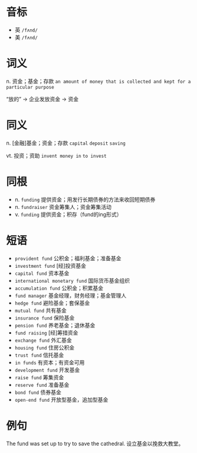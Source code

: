 # 音标

- 英 `/fʌnd/`
- 美 `/fʌnd/`

# 词义

n. 资金；基金；存款
`an amount of money that is collected and kept for a particular purpose`



“放的” → 企业发放资金 → 资金

# 同义

n. [金融]基金；资金；存款
`capital` `deposit` `saving`

vt. 投资；资助
`invent money in` `to invest`

# 同根

- n. `funding` 提供资金；用发行长期债券的方法来收回短期债券
- n. `fundraiser` 资金筹集人；资金筹集活动
- v. `funding` 提供资金；积存（fund的ing形式）

# 短语

- `provident fund` 公积金；福利基金；准备基金
- `investment fund` [经]投资基金
- `capital fund` 资本基金
- `international monetary fund` 国际货币基金组织
- `accumulation fund` 公积金；积累基金
- `fund manager` 基金经理，财务经理；基金管理人
- `hedge fund` 避险基金；套保基金
- `mutual fund` 共有基金
- `insurance fund` 保险基金
- `pension fund` 养老基金；退休基金
- `fund raising` [经]筹措资金
- `exchange fund` 外汇基金
- `housing fund` 住房公积金
- `trust fund` 信托基金
- `in funds` 有资本；有资金可用
- `development fund` 开发基金
- `raise fund` 筹集资金
- `reserve fund` 准备基金
- `bond fund` 债券基金
- `open-end fund` 开放型基金，追加型基金

# 例句

The fund was set up to try to save the cathedral.
设立基金以挽救大教堂。


